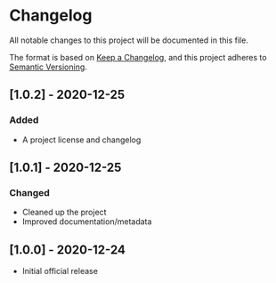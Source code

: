 # Changelog

All notable changes to this project will be documented in this file.

The format is based on [Keep a Changelog](https://keepachangelog.com/en/1.0.0/),
and this project adheres to [Semantic
Versioning](https://semver.org/spec/v2.0.0.html).

## [1.0.2] - 2020-12-25

### Added

- A project license and changelog

## [1.0.1] - 2020-12-25

### Changed

- Cleaned up the project
- Improved documentation/metadata

## [1.0.0] - 2020-12-24

- Initial official release
